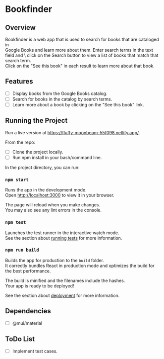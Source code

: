 # Bookfinder

## Overview

Bookfinder is a web app that is used to search for books that are cataloged in \
Google Books and learn more about them. Enter search terms in the text field and \ 
click on the Search button to view a list of books that match that search term. \
Click on the "See this book" in each result to learn more about that book.

## Features

- [ ] Display books from the Google Books catalog.
- [ ] Search for books in the catalog by search terms.
- [ ] Learn more about a book by clicking on the "See this book" link.

## Running the Project
 
 Run a live version at https://fluffy-moonbeam-55f098.netlify.app/.

 From the repo:
- [ ] Clone the project locally.
- [ ] Run npm install in your bash/command line.

In the project directory, you can run:

### `npm start`

Runs the app in the development mode.\
Open [http://localhost:3000](http://localhost:3000) to view it in your browser.

The page will reload when you make changes.\
You may also see any lint errors in the console.

### `npm test`

Launches the test runner in the interactive watch mode.\
See the section about [running tests](https://facebook.github.io/create-react-app/docs/running-tests) for more information.

### `npm run build`

Builds the app for production to the `build` folder.\
It correctly bundles React in production mode and optimizes the build for the best performance.

The build is minified and the filenames include the hashes.\
Your app is ready to be deployed!

See the section about [deployment](https://facebook.github.io/create-react-app/docs/deployment) for more information.

## Dependencies

- [ ] @mui/material

## ToDo List

- [ ] Implement test cases.